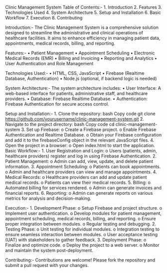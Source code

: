 Clinic Management System
Table of Contents:-
    1.	Introduction
    2.	Features
    3.	Technologies Used
    4.	System Architecture
    5.	Setup and Installation
    6.	Basic Workflow
    7.	Execution
    8.	Contributing
    
Introduction:-
The Clinic Management System is a comprehensive solution designed to streamline the administrative and clinical operations of healthcare facilities. It aims to enhance efficiency in managing patient data, appointments, medical records, billing, and reporting.

Features:-
    •	Patient Management
    •	Appointment Scheduling
    •	Electronic Medical Records (EMR)
    •	Billing and Invoicing
    •	Reporting and Analytics
    •	User Authentication and Role Management
    
Technologies Used:-
    •	HTML, CSS, JavaScript
    •	Firebase (Realtime Database, Authentication)
    •	Node.js (optional, if backend logic is needed)
    
System Architecture:-
The system architecture includes:
•	User Interface: A web-based interface for patients, administrative staff, and healthcare providers.
•	Database: Firebase Realtime Database.
•	Authentication: Firebase Authentication for secure access control.

Setup and Installation:-
    1.	Clone the repository:
    bash
    Copy code
    git clone https://github.com/yourusername/clinic-management-system.git
    2.	Navigate to the project directory:
    bash
    Copy code
    cd clinic-management-system
    3.	Set up Firebase:
    o	Create a Firebase project.
    o	Enable Firebase Authentication and Realtime Database.
    o	Obtain your Firebase configuration and add it to the firebaseConfig object in the relevant JavaScript files.
    4.	Open the project in a browser:
    o	Open index.html to start the application.
Basic Workflow:-
    1.	User Registration and Login:
        o	Users (patients, admin, healthcare providers) register and log in using Firebase Authentication.
    2.	Patient Management:
        o	Admin can add, view, update, and delete patient information.
    3.	Appointment Scheduling:
        o	Patients can book appointments.
        o	Admin and healthcare providers can view and manage appointments.
    4.	Medical Records:
        o	Healthcare providers can add and update patient medical records.
        o	Patients can view their medical records.
    5.	Billing:
        o	Automated billing for services rendered.
        o	Admin can generate invoices and financial reports.
    6.	Reporting:
        o	Admin can generate reports on various metrics for analysis and decision-making.
        
Execution:-
    1.	Development Phase:
        o	Setup Firebase and project structure.
        o	Implement user authentication.
        o	Develop modules for patient management, appointment scheduling, medical records, billing, and reporting.
        o	Ensure proper integration between modules.
        o	Regular testing and debugging.
    2.	Testing Phase:
        o	Unit testing for individual modules.
        o	Integration testing to ensure seamless interaction between modules.
        o	User acceptance testing (UAT) with stakeholders to gather feedback.
    3.	Deployment Phase:
        o	Finalize and optimize code.
        o	Deploy the project to a web server.
        o	Monitor and maintain the system post-deployment.
        
Contributing:-
Contributions are welcome! Please fork the repository and submit a pull request with your changes.

